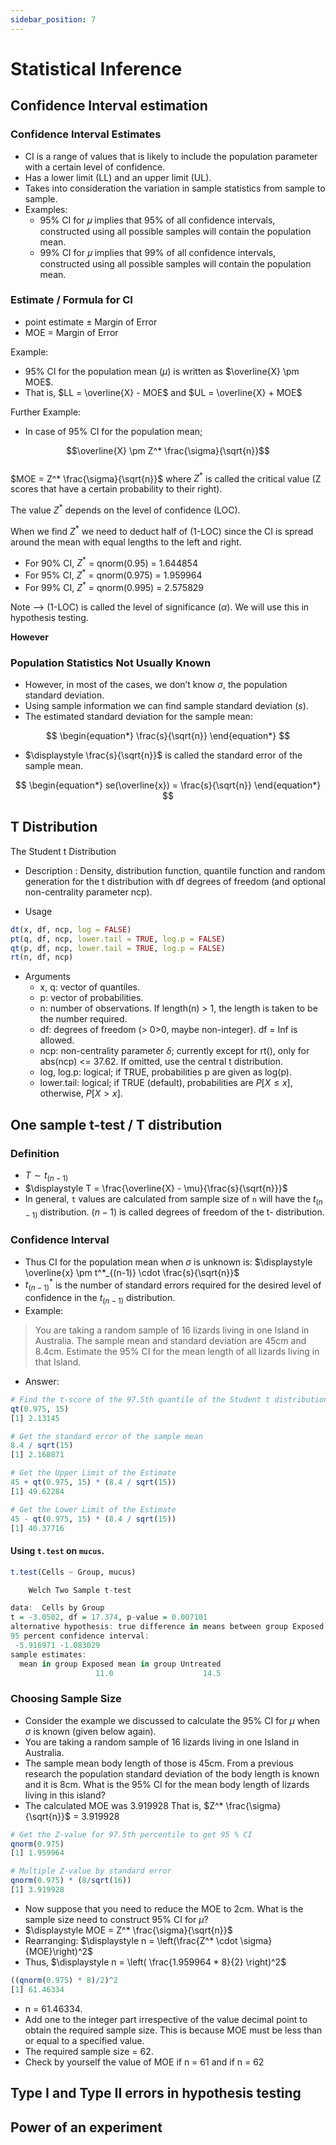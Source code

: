 ```yaml
---
sidebar_position: 7
---
```


# Statistical Inference

## Confidence Interval estimation

### Confidence Interval Estimates
* CI is a range of values that is likely to include the population parameter with a certain level of confidence.
* Has a lower limit (LL) and an upper limit (UL).
* Takes into consideration the variation in sample statistics from sample to sample.
* Examples:
    * 95% CI for 𝜇 implies that 95% of all confidence intervals, constructed using all possible samples will contain the population mean.
    * 99% CI for 𝜇 implies that 99% of all confidence intervals, constructed using all possible samples will contain the population mean.

### Estimate / Formula for CI
* point estimate ± Margin of Error 
* MOE = Margin of Error

Example: 
* 95% CI for the population mean ($\mu$) is written as $\overline{X} \pm MOE$.
* That is, $LL = \overline{X} - MOE$ and $UL = \overline{X} + MOE$

Further Example:
* In case of 95% CI for the population mean;  

$$\overline{X} \pm Z^* \frac{\sigma}{\sqrt{n}}$$  
$MOE = Z^* \frac{\sigma}{\sqrt{n}}$ where $Z^*$ is called the critical value (Z scores that have a certain probability to their right).  

The value $Z^*$ depends on the level of confidence (LOC).  

When we find $Z^*$ we need to deduct half of (1-LOC) since the CI is spread around the mean with equal lengths to the left and right.  

* For 90% CI, $Z^*$ = qnorm(0.95) = 1.644854 
* For 95% CI, $Z^*$ = qnorm(0.975) = 1.959964 
* For 99% CI, $Z^*$ = qnorm(0.995) = 2.575829  

Note —> (1-LOC) is called the level of significance ($\alpha$). We will use this in hypothesis testing.  

**However**

### Population Statistics Not Usually Known

* However, in most of the cases, we don’t know $\sigma$, the population standard deviation. 
* Using sample information we can find sample standard deviation ($s$).
* The estimated standard deviation for the sample mean:  

$$
\begin{equation*}
    \frac{s}{\sqrt{n}} 
\end{equation*}
$$

* $\displaystyle \frac{s}{\sqrt{n}}$ is called the standard error of the sample mean.  

$$
\begin{equation*}
    se(\overline{x}) = \frac{s}{\sqrt{n}}
\end{equation*}
$$


## T Distribution

The Student t Distribution
* Description : Density, distribution function, quantile function and random generation for the t distribution with df degrees of freedom (and optional non-centrality parameter ncp).

* Usage

``` R
dt(x, df, ncp, log = FALSE)
pt(q, df, ncp, lower.tail = TRUE, log.p = FALSE)
qt(p, df, ncp, lower.tail = TRUE, log.p = FALSE)
rt(n, df, ncp)
```

* Arguments
    * x, q: vector of quantiles.
    * p: vector of probabilities.
    * n: number of observations. If length(n) > 1, the length is taken to be the number required.
    * df: degrees of freedom (> 0>0, maybe non-integer). df = Inf is allowed.
    * ncp: non-centrality parameter $\delta$; currently except for rt(), only for abs(ncp) <= 37.62. If omitted, use the central t distribution.
    * log, log.p: logical; if TRUE, probabilities p are given as log(p).
    * lower.tail: logical; if TRUE (default), probabilities are $P[X \le x]$, otherwise, $P[X > x]$.

## One sample t-test / T distribution

### Definition

* $\displaystyle T \sim t_{(n-1)}$
* $\displaystyle T = \frac{\overline{X} - \mu}{\frac{s}{\sqrt{n}}}$
* In general, `t` values are calculated from sample size of `n` will have the $t_{(n-1)}$ distribution. $(n-1)$ is called degrees of freedom of the t- distribution.  

### Confidence Interval

* Thus CI for the population mean when $\sigma$ is unknown is: $\displaystyle \overline{x} \pm t^*_{(n-1)} \cdot \frac{s}{\sqrt{n}}$
* $t^*_{(n-1)}$ is the number of standard errors required for the desired level of confidence in the $t_{(n-1)}$ distribution.
* Example:
> You are taking a random sample of 16 lizards living in one Island in Australia. The sample mean and standard deviation are 45cm and 8.4cm. Estimate the 95% CI for the mean length of all lizards living in that Island.
* Answer:  
``` R
# Find the t-score of the 97.5th quantile of the Student t distribution with df = 15 ( n - 1) to get 95% CI.
qt(0.975, 15)
[1] 2.13145

# Get the standard error of the sample mean
8.4 / sqrt(15)
[1] 2.168871

# Get the Upper Limit of the Estimate
45 + qt(0.975, 15) * (8.4 / sqrt(15))
[1] 49.62284

# Get the Lower Limit of the Estimate
45 - qt(0.975, 15) * (8.4 / sqrt(15))
[1] 40.37716
```

#### Using `t.test` on `mucus`.  

``` R
t.test(Cells ~ Group, mucus)

	Welch Two Sample t-test

data:  Cells by Group
t = -3.0502, df = 17.374, p-value = 0.007101
alternative hypothesis: true difference in means between group Exposed and group Untreated is not equal to 0
95 percent confidence interval:
 -5.916971 -1.083029
sample estimates:
  mean in group Exposed mean in group Untreated 
                   11.0                    14.5 
```

### Choosing Sample Size

* Consider the example we discussed to calculate the 95% CI for $\mu$ when $\sigma$ is known (given below again).
* You are taking a random sample of 16 lizards living in one Island in Australia. 
* The sample mean body length of those is 45cm. From a previous research the population standard deviation of the body length is known and it is 8cm. What is the 95% CI for the mean body length of lizards living in this island?
* The calculated MOE was 3.919928 That is, $Z^* \frac{\sigma}{\sqrt{n}}$ = 3.919928
``` R
# Get the Z-value for 97.5th percentile to get 95 % CI
qnorm(0.975)
[1] 1.959964

# Multiple Z-value by standard error
qnorm(0.975) * (8/sqrt(16))
[1] 3.919928
```

* Now suppose that you need to reduce the MOE to 2cm. What is the sample size need to construct 95% CI for $\mu$?
* $\displaystyle MOE = Z^* \frac{\sigma}{\sqrt{n}}$
* Rearranging: $\displaystyle n = \left(\frac{Z^* \cdot \sigma}{MOE}\right)^2$
* Thus, $\displaystyle n = \left( \frac{1.959964 * 8}{2} \right)^2$
``` R
((qnorm(0.975) * 8)/2)^2
[1] 61.46334
```
* n = 61.46334.
* Add one to the integer part irrespective of the value decimal point to obtain the required sample size. This is because MOE must be less than or equal to a specified value.
* The required sample size = 62.
* Check by yourself the value of MOE if n = 61 and if n = 62  


## Type I and Type II errors in hypothesis testing
## Power of an experiment  

